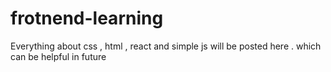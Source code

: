 # frotnend-learning
Everything about css , html , react and simple js will be posted here . which can be helpful in future
